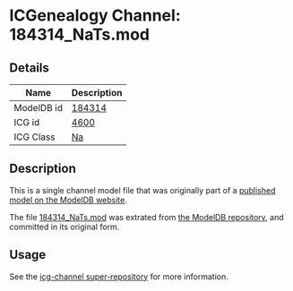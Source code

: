 # ICGenealogy Channel: 184314\_NaTs.mod

## Details

Name | Description
---- | -----------
ModelDB id | [184314](http://senselab.med.yale.edu/ModelDB/ShowModel.cshtml?model=184314)
ICG id | [4600](http://icg.neurotheory.ox.ac.uk/channels/2/4600)
ICG Class | [Na](http://icg.neurotheory.ox.ac.uk/channels/2)

## Description

This is a single channel model file that was originally part of a [published model on the ModelDB website](http://senselab.med.yale.edu/mModelDB/ShowModel.cshtml?model=184314).

The file [184314\_NaTs.mod](184314_NaTs.mod) was extrated from [the ModelDB repository](http://senselab.med.yale.edu/ModelDB/ShowModel.cshtml?model=184314), and committed in its original form.

## Usage

See the [icg-channel super-repository](https://github.com/icgenealogy/icg-channels) for more information.